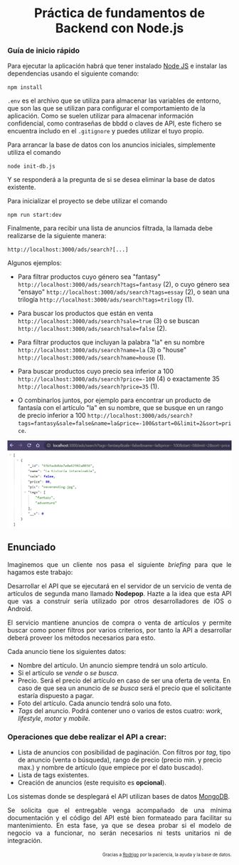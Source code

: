 <h1 align=center>Práctica de fundamentos de Backend con Node.js</h1>

### Guía de inicio rápido

Para ejecutar la aplicación habrá que tener instalado [Node JS](https://nodejs.org/) e instalar las dependencias usando el siguiente comando:

```
npm install
```

`.env` es el archivo que se utiliza para almacenar las variables de entorno, que son las que se utilizan para configurar el comportamiento de la aplicación. Como se suelen utilizar para almacenar información confidencial, como contraseñas de bbdd o claves de API, este fichero se encuentra includo en el `.gitignore` y puedes utilizar el tuyo propio.

Para arrancar la base de datos con los anuncios iniciales, simplemente utiliza el comando

```
node init-db.js
```

Y se responderá a la pregunta de si se desea eliminar la base de datos existente.

Para inicializar el proyecto se debe utilizar el comando

```
npm run start:dev
```

Finalmente, para recibir una lista de anuncios filtrada, la llamada debe realizarse de la siguiente manera:

```
http://localhost:3000/ads/search?[...]
```

Algunos ejemplos:

- Para filtrar productos cuyo género sea "fantasy" `http://localhost:3000/ads/search?tags=fantasy` (2), o cuyo género sea "ensayo" `http://localhost:3000/ads/search?tags=essay` (2), o sean una trilogía `http://localhost:3000/ads/search?tags=trilogy` (1).

- Para buscar los productos que están en venta `http://localhost:3000/ads/search?sale=true` (3) o se buscan `http://localhost:3000/ads/search?sale=false` (2).

- Para filtrar productos que incluyan la palabra "la" en su nombre `http://localhost:3000/ads/search?name=la` (3) o "house" `http://localhost:3000/ads/search?name=house` (1).

- Para buscar productos cuyo precio sea inferior a 100 `http://localhost:3000/ads/search?price=-100` (4) o exactamente 35 `http://localhost:3000/ads/search?price=35` (1).

- O combinarlos juntos, por ejemplo para encontrar un producto de fantasía con el artículo "la" en su nombre, que se busque en un rango de precio inferior a 100 `http://localhost:3000/ads/search?tags=fantasy&sale=false&name=la&price=-100&start=0&limit=2&sort=price`.

<div align=center>
<img src="public\images\combined-filters.PNG" width="775px" alt="filtered-search-example">
</div>

## Enunciado

<p align=justify>Imaginemos que un cliente nos pasa el siguiente <i>briefing</i> para que le hagamos este trabajo:</p>

<p align=justify>Desarrollar el API que se ejecutará en el servidor de un servicio de venta de artículos de segunda mano llamado <b>Nodepop</b>. Hazte a la idea que esta API que vas a construir sería utilizado por otros desarrolladores de iOS o Android.</p>

<p align=justify>El servicio mantiene anuncios de compra o venta de artículos y permite buscar como poner filtros por varios criterios, por tanto la API a desarrollar deberá proveer los métodos necesarios para esto.</p>

<p align=justify>Cada anuncio tiene los siguientes datos:</p>

- Nombre del artículo. Un anuncio siempre tendrá un solo artículo.
- Si el artículo se _vende_ o _se busca_.
- Precio. Será el precio del artículo en caso de ser una oferta de venta. En caso de que sea un anuncio de _se busca_ será el precio que el solicitante estaría dispuesto a pagar.
- Foto del artículo. Cada anuncio tendrá solo una foto.
- _Tags_ del anuncio. Podrá contener uno o varios de estos cuatro: _work_, _lifestyle_, _motor_ y _mobile_.

### Operaciones que debe realizar el API a crear:

- Lista de anuncios con posibilidad de paginación. Con filtros por _tag_, tipo de anuncio (venta o búsqueda), rango de precio (precio min. y precio max.) y nombre de artículo (que empiece por el dato buscado).
- Lista de tags existentes.
- Creación de anuncios (este requisito es **opcional**).

<p align=justify>Los sistemas donde se desplegará el API utilizan bases de datos <a href="https://www.mongodb.com/">MongoDB</a>.</p>

<p align=justify>Se solicita que el entregable venga acompañado de una mínima documentación y el código
del API esté bien formateado para facilitar su mantenimiento. En esta fase, ya que se desea probar si el modelo de negocio va a funcionar, no serán  necesarios ni tests unitarios ni de integración.</p>

<p align=right><sub><sup>Gracias a <a href="https://github.com/RodrigoCalvo">Rodrigo</a> por la paciencia, la ayuda y la base de datos.</sup></sub></p>
